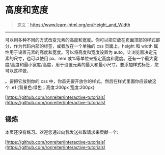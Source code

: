 # 高度和宽度

> 原文：<https://www.learn-html.org/en/Height_and_Width>

* * *

可以用多种不同的方式改变元素的高度和宽度。你可以把它放在页面顶部的样式部分，作为代码内部的标签，或者放在一个单独的 css 页面上。height 和 width 属性用于设置元素的高度和宽度。可以将高度和宽度设置为 auto，让浏览器决定元素的尺寸，也可以使用 px、rem 或%等单位来指定高度和宽度。还有一个最大宽度/高度和最小宽度/高度，用于设置元素的最大和最小尺寸。要添加样式标签，您可以这样做，

。要把它放到你的 css 中，你首先要开放你的样式。然后在样式里面你应该放这个. e1 {背景色:绿色；高度:200px 宽度:200px}

[https://github.com/ronreiter/interactive-tutorials](https://github.com/ronreiter/interactive-tutorials)

## 锻炼

本页还没有练习。欢迎您通过向我发送拉取请求来贡献一个:

[https://github.com/ronreiter/interactive-tutorials](https://github.com/ronreiter/interactive-tutorials)